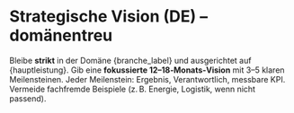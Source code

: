 # Strategische Vision (DE) – domänentreu
Bleibe **strikt** in der Domäne {branche_label} und ausgerichtet auf {hauptleistung}.
Gib eine **fokussierte 12–18‑Monats‑Vision** mit 3–5 klaren Meilensteinen.
Jeder Meilenstein: Ergebnis, Verantwortlich, messbare KPI.
Vermeide fachfremde Beispiele (z. B. Energie, Logistik, wenn nicht passend).
